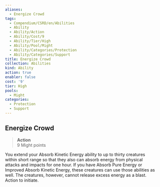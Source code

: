 ```yaml
---
aliases:
  - Energize Crowd
tags:
  - Compendium/CSRD/en/Abilities
  - Ability
  - Ability/Action
  - Ability/Cost/9
  - Ability/Tier/High
  - Ability/Pool/Might
  - Ability/Categories/Protection
  - Ability/Categories/Support
title: Energize Crowd
collection: Abilities
kind: Ability
action: true
enabler: false
cost: '9'
tier: High
pools:
  - Might
categories:
  - Protection
  - Support
---
```

## Energize Crowd  
>**Action**  
>9 Might points
  
You extend your Absorb Kinetic Energy ability to up to thirty creatures within short range so that they also can absorb energy from physical attacks and impacts for one hour. If you have Absorb Pure Energy or Improved Absorb Kinetic Energy, these creatures can use those abilities as well. The creatures, however, cannot release excess energy as a blast. Action to initiate.